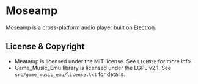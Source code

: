 # Moseamp

Moseamp is a cross-platform audio player built on [Electron][].

[Electron]: http://electron.atom.io/

## License & Copyright

- Meatamp is licensed under the  MIT license. See `LICENSE` for more info.
- Game_Music_Emu library is licensed under the LGPL v2.1. See
  `src/game_music_emu/license.txt` for details.
